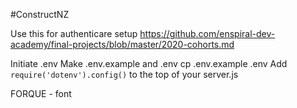 #ConstructNZ

Use this for authenticare setup
https://github.com/enspiral-dev-academy/final-projects/blob/master/2020-cohorts.md

Initiate .env
Make .env.example and .env
cp .env.example .env
Add `require('dotenv').config()` to the top of your server.js

FORQUE - font
